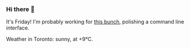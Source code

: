 ### Hi there :wave:

It's Friday! I'm probably working for [this bunch](https://github.com/kohofinancial), polishing a command line interface.

Weather in Toronto: sunny, at +9°C.
